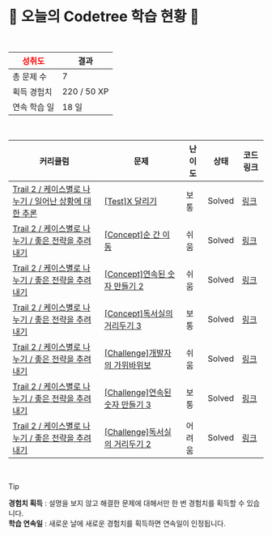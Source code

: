 # 🌲 오늘의 Codetree 학습 현황 🌲

<br />

| <span style="color:red;display:block;text-align:center;"> **성취도**</span> | 결과 |
|---|---|
| 총 문제 수 | 7 |
| 획득 경험치 | 220 / 50 XP |
| 연속 학습 일 | 18 일 |

<br />

|커리큘럼|문제|난이도|상태|코드 링크|
|---|---|---|---|---|
|[Trail 2 / 케이스별로 나누기 / 일어난 상황에 대한 추론](https://www.codetree.ai/trail-info/novice-mid/)|[[Test]X 달리기](https://www.codetree.ai/trails/complete/curated-cards/test-x-run/)|보통|Solved|[링크](https://github.com/didwogus59/coding-test/blob/main/250220/X%20%EB%8B%AC%EB%A6%AC%EA%B8%B0/x-run.cpp)|
|[Trail 2 / 케이스별로 나누기 / 좋은 전략을 추려내기](https://www.codetree.ai/trail-info/novice-mid/)|[[Concept]순 간 이 동](https://www.codetree.ai/trails/complete/curated-cards/intro-teleportation/)|쉬움|Solved|[링크](https://github.com/didwogus59/coding-test/blob/main/250220/%EC%88%9C%20%EA%B0%84%20%EC%9D%B4%20%EB%8F%99/teleportation.cpp)|
|[Trail 2 / 케이스별로 나누기 / 좋은 전략을 추려내기](https://www.codetree.ai/trail-info/novice-mid/)|[[Concept]연속된 숫자 만들기 2](https://www.codetree.ai/trails/complete/curated-cards/intro-create-consecutive-numbers-2/)|쉬움|Solved|[링크](https://github.com/didwogus59/coding-test/blob/main/250220/%EC%97%B0%EC%86%8D%EB%90%9C%20%EC%88%AB%EC%9E%90%20%EB%A7%8C%EB%93%A4%EA%B8%B0%202/create-consecutive-numbers-2.cpp)|
|[Trail 2 / 케이스별로 나누기 / 좋은 전략을 추려내기](https://www.codetree.ai/trail-info/novice-mid/)|[[Concept]독서실의 거리두기 3](https://www.codetree.ai/trails/complete/curated-cards/intro-study-cafe-keeping-distance-3/)|보통|Solved|[링크](https://github.com/didwogus59/coding-test/blob/main/250220/%EB%8F%85%EC%84%9C%EC%8B%A4%EC%9D%98%20%EA%B1%B0%EB%A6%AC%EB%91%90%EA%B8%B0%203/study-cafe-keeping-distance-3.cpp)|
|[Trail 2 / 케이스별로 나누기 / 좋은 전략을 추려내기](https://www.codetree.ai/trail-info/novice-mid/)|[[Challenge]개발자의 가위바위보](https://www.codetree.ai/trails/complete/curated-cards/challenge-developers-rock-paper-scissors/)|쉬움|Solved|[링크](https://github.com/didwogus59/coding-test/blob/main/250220/%EA%B0%9C%EB%B0%9C%EC%9E%90%EC%9D%98%20%EA%B0%80%EC%9C%84%EB%B0%94%EC%9C%84%EB%B3%B4/developers-rock-paper-scissors.cpp)|
|[Trail 2 / 케이스별로 나누기 / 좋은 전략을 추려내기](https://www.codetree.ai/trail-info/novice-mid/)|[[Challenge]연속된 숫자 만들기 3](https://www.codetree.ai/trails/complete/curated-cards/challenge-create-consecutive-numbers-3/)|보통|Solved|[링크](https://github.com/didwogus59/coding-test/blob/main/250220/%EC%97%B0%EC%86%8D%EB%90%9C%20%EC%88%AB%EC%9E%90%20%EB%A7%8C%EB%93%A4%EA%B8%B0%203/create-consecutive-numbers-3.cpp)|
|[Trail 2 / 케이스별로 나누기 / 좋은 전략을 추려내기](https://www.codetree.ai/trail-info/novice-mid/)|[[Challenge]독서실의 거리두기 2](https://www.codetree.ai/trails/complete/curated-cards/challenge-study-cafe-keeping-distance-2/)|어려움|Solved|[링크](https://github.com/didwogus59/coding-test/blob/main/250220/%EB%8F%85%EC%84%9C%EC%8B%A4%EC%9D%98%20%EA%B1%B0%EB%A6%AC%EB%91%90%EA%B8%B0%202/study-cafe-keeping-distance-2.cpp)|


<br />

> [!TIP]
> **경험치 획득** : 설명을 보지 않고 해결한 문제에 대해서만 한 번 경험치를 획득할 수 있습니다.  
> **학습 연속일** : 새로운 날에 새로운 경험치를 획득하면 연속일이 인정됩니다.

